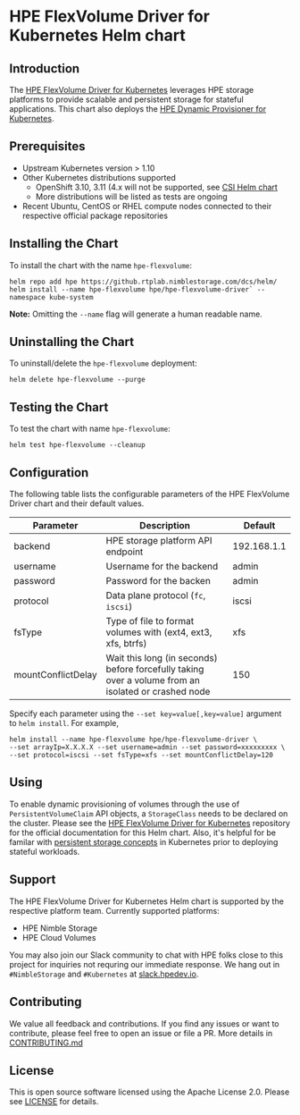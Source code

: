 # HPE FlexVolume Driver for Kubernetes Helm chart


## Introduction
The [HPE FlexVolume Driver for Kubernetes](https://github.com/hpe-storage/flexvolume-driver) leverages HPE storage platforms to provide scalable and persistent storage for stateful applications. This chart also deploys the [HPE Dynamic Provisioner for Kubernetes](https://github.com/hpe-storage/k8s-dynamic-provisioner).

## Prerequisites
- Upstream Kubernetes version > 1.10
- Other Kubernetes distributions supported
  - OpenShift 3.10, 3.11 (4.x will not be supported, see [CSI Helm chart](../hpe-csi-driver)
  - More distributions will be listed as tests are ongoing
- Recent Ubuntu, CentOS or RHEL compute nodes connected to their respective official package repositories

## Installing the Chart
To install the chart with the name `hpe-flexvolume`:
```
helm repo add hpe https://github.rtplab.nimblestorage.com/dcs/helm/
helm install --name hpe-flexvolume hpe/hpe-flexvolume-driver` --namespace kube-system
```
**Note:** Omitting the `--name` flag will generate a human readable name.

## Uninstalling the Chart
To uninstall/delete the `hpe-flexvolume` deployment:

```
helm delete hpe-flexvolume --purge
```

## Testing the Chart
To test the chart with name `hpe-flexvolume`:

```
helm test hpe-flexvolume --cleanup
```

## Configuration
The following table lists the configurable parameters of the HPE FlexVolume Driver chart and their default values.

|  Parameter                |  Description                                                                                       |  Default    |
|---------------------------|----------------------------------------------------------------------------------------------------|------------ |
| backend                   | HPE storage platform API endpoint                                                                  | 192.168.1.1 |
| username                  | Username for the backend                                                                           | admin       |
| password                  | Password for the backen                                                                            | admin       |
| protocol                  | Data plane protocol (`fc`, `iscsi`)                                                                | iscsi       |
| fsType                    | Type of file to format volumes with (ext4, ext3, xfs, btrfs)                                       | xfs         |
| mountConflictDelay        | Wait this long (in seconds) before forcefully taking over a volume from an isolated or crashed node| 150         |

Specify each parameter using the `--set key=value[,key=value]` argument to `helm install`. For example,

```
helm install --name hpe-flexvolume hpe/hpe-flexvolume-driver \
--set arrayIp=X.X.X.X --set username=admin --set password=xxxxxxxxx \
--set protocol=iscsi --set fsType=xfs --set mountConflictDelay=120
```

## Using
To enable dynamic provisioning of volumes through the use of `PersistentVolumeClaim` API objects, a `StorageClass` needs to be declared on the cluster. Please see the [HPE FlexVolume Driver for Kubernetes](https://github.com/hpe-storage/flexvolume-driver) repository for the official documentation for this Helm chart. Also, it's helpful for be familar with [persistent storage concepts](https://kubernetes.io/docs/concepts/storage/volumes/) in Kubernetes prior to deploying stateful workloads.

## Support
The HPE FlexVolume Driver for Kubernetes Helm chart is supported by the respective platform team. Currently supported platforms:

- HPE Nimble Storage
- HPE Cloud Volumes

You may also join our Slack community to chat with HPE folks close to this project for inquiries not requring our immediate response. We hang out in `#NimbleStorage` and `#Kubernetes` at [slack.hpedev.io](https://slack.hpedev.io/).

## Contributing
We value all feedback and contributions. If you find any issues or want to contribute, please feel free to open an issue or file a PR. More details in [CONTRIBUTING.md](CONTRIBUTING.md)

## License
This is open source software licensed using the Apache License 2.0. Please see [LICENSE](LICENSE) for details.
